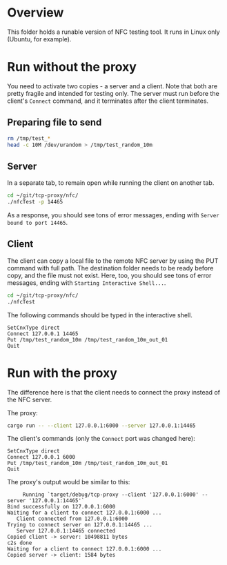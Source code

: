 # Overview

This folder holds a runable version of NFC testing tool.
It runs in Linux only (Ubuntu, for example).

# Run without the proxy

You need to activate two copies - a server and a client.
Note that both are pretty fragile and intended for testing only.
The server must run before the client's `Connect` command, and it terminates after the client terminates.

## Preparing file to send

```bash
rm /tmp/test_*
head -c 10M /dev/urandom > /tmp/test_random_10m
```

## Server

In a separate tab, to remain open while running the client on another tab.

```bash
cd ~/git/tcp-proxy/nfc/
./nfcTest -p 14465
```

As a response, you should see tons of error messages, ending with `Server bound to port 14465`.

## Client

The client can copy a local file to the remote NFC server by using the PUT command with full path.
The destination folder needs to be ready before copy, and the file must not exist.
Here, too, you should see tons of error messages, ending with `Starting Interactive Shell...`.

```bash
cd ~/git/tcp-proxy/nfc/
./nfcTest
```

The following commands should be typed in the interactive shell.

```text
SetCnxType direct
Connect 127.0.0.1 14465
Put /tmp/test_random_10m /tmp/test_random_10m_out_01
Quit
```

# Run with the proxy

The difference here is that the client needs to connect the proxy instead of the NFC server.

The proxy:

```bash
cargo run -- --client 127.0.0.1:6000 --server 127.0.0.1:14465
```

The client's commands (only the `Connect` port was changed here):

```text
SetCnxType direct
Connect 127.0.0.1 6000
Put /tmp/test_random_10m /tmp/test_random_10m_out_01
Quit
```

The proxy's output would be similar to this:

```text
     Running `target/debug/tcp-proxy --client '127.0.0.1:6000' --server '127.0.0.1:14465'`
Bind successfully on 127.0.0.1:6000
Waiting for a client to connect 127.0.0.1:6000 ...
   Client connected from 127.0.0.1:6000
Trying to connect server on 127.0.0.1:14465 ...
   Server 127.0.0.1:14465 connected
Copied client -> server: 10498811 bytes
c2s done
Waiting for a client to connect 127.0.0.1:6000 ...
Copied server -> client: 1584 bytes
```